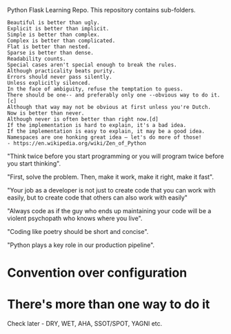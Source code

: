 Python Flask Learning Repo.
This repository contains sub-folders.


    Beautiful is better than ugly.
    Explicit is better than implicit.
    Simple is better than complex.
    Complex is better than complicated.
    Flat is better than nested.
    Sparse is better than dense.
    Readability counts.
    Special cases aren't special enough to break the rules.
    Although practicality beats purity.
    Errors should never pass silently.
    Unless explicitly silenced.
    In the face of ambiguity, refuse the temptation to guess.
    There should be one-- and preferably only one --obvious way to do it.[c]
    Although that way may not be obvious at first unless you're Dutch.
    Now is better than never.
    Although never is often better than right now.[d]
    If the implementation is hard to explain, it's a bad idea.
    If the implementation is easy to explain, it may be a good idea.
    Namespaces are one honking great idea – let's do more of those!
    - https://en.wikipedia.org/wiki/Zen_of_Python
"Think twice before you start programming or you will program twice before you start thinking". 

"First, solve the problem. Then, make it work, make it right, make it fast". 

"Your job as a developer is not just to create code that you can work with easily, but to create code that others can also work with easily"

"Always code as if the guy who ends up maintaining your code will be a violent psychopath who knows where you live". 

"Coding like poetry should be short and concise". 

"Python plays a key role in our production pipeline".

   # Convention over configuration
   # There's more than one way to do it

Check later - DRY, WET, AHA, SSOT/SPOT, YAGNI etc.